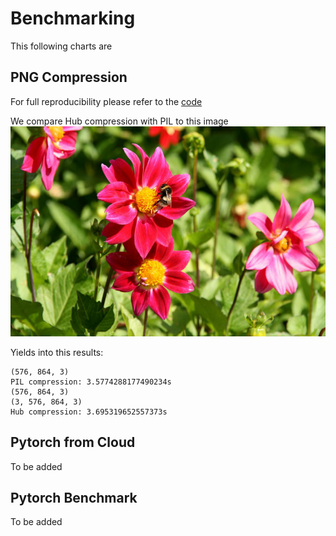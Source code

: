 # Benchmarking

This following charts are 

## PNG Compression

For full reproducibility please refer to the [code](benchmarks\bench_png_compression.py)

We compare Hub compression with PIL to this image ![sample.png](sample.png) 

Yields into this results:

```
(576, 864, 3)
PIL compression: 3.5774288177490234s
(576, 864, 3)
(3, 576, 864, 3)
Hub compression: 3.695319652557373s
```

## Pytorch from Cloud

To be added

## Pytorch Benchmark

To be added